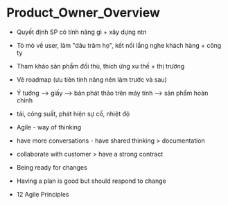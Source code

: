# Product_Owner_Overview

- Quyết định SP có tính năng gì + xây dựng ntn
- Tò mò về user, làm "dâu trăm họ", kết nối lắng nghe khách hàng + công ty
- Tham khảo sản phẩm đối thủ, thích ứng xu thế + thị trường
- Vẽ roadmap (ưu tiên tính năng nên làm trước và sau)
- Ý tưởng --> giấy --> bản phát thảo trên máy tính --> sản phẩm hoàn chỉnh



- tải, công suất, phát hiện sự cố, nhiệt độ
- Agile - way of thinking
- have more conversations - have shared thinking > documentation
- collaborate with customer > have a strong contract
- Being ready for changes
- Having a plan is good but should respond to change
- 12 Agile Principles
